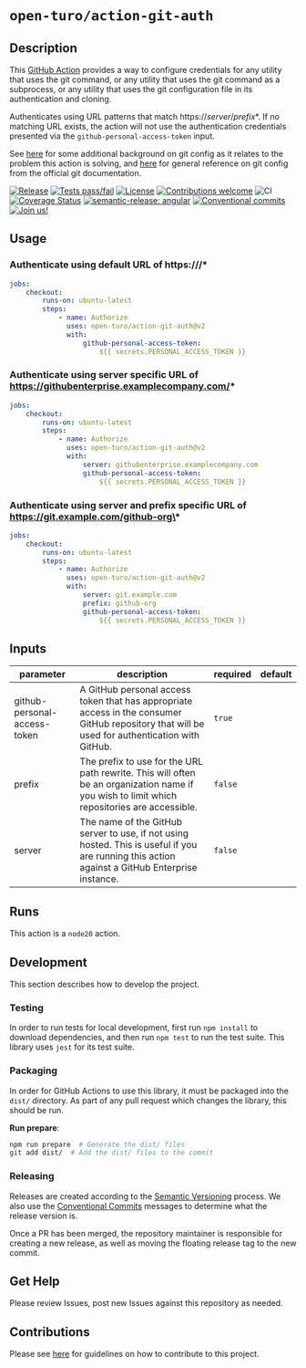 # `open-turo/action-git-auth`

<!-- prettier-ignore-start -->
<!-- action-docs-description -->
## Description

This [GitHub Action](https://docs.github.com/en/actions) provides a way to configure credentials for any utility that uses the git command, or any utility that uses the git command as a subprocess, or any utility that uses the git configuration file in its authentication and cloning.
<!-- action-docs-description -->
<!-- prettier-ignore-end -->

Authenticates using URL patterns that match https://_server_/_prefix_\*. If no
matching URL exists, the action will not use the authentication credentials
presented via the `github-personal-access-token` input.

See
[here](https://portal2portal.blogspot.com/2021/09/today-i-learned-more-about-git-config.html)
for some additional background on git config as it relates to the problem this
action is solving, and
[here](https://git-scm.com/docs/git-config#Documentation/git-config.txt-urlltbasegtinsteadOf)
for general reference on git config from the official git documentation.

[![Release](https://img.shields.io/github/v/release/open-turo/action-git-auth)](https://github.com/open-turo/action-git-auth/releases/)
[![Tests pass/fail](https://img.shields.io/github/workflow/status/open-turo/action-git-auth/CI)](https://github.com/open-turo/action-git-auth/actions/)
[![License](https://img.shields.io/github/license/open-turo/action-git-auth)](./LICENSE)
[![Contributions welcome](https://img.shields.io/badge/contributions-welcome-brightgreen.svg)](https://github.com/dwyl/esta/issues)
![CI](https://github.com/open-turo/action-git-auth/actions/workflows/release.yaml/badge.svg)
[![Coverage Status](https://coveralls.io/repos/github/open-turo/action-git-auth/badge.svg?branch=main)](https://coveralls.io/github/open-turo/action-git-auth?branch=main)
[![semantic-release: angular](https://img.shields.io/badge/semantic--release-angular-e10079?logo=semantic-release)](https://github.com/semantic-release/semantic-release)
[![Conventional commits](https://img.shields.io/badge/conventional%20commits-1.0.2-%23FE5196?logo=conventionalcommits&logoColor=white)](https://conventionalcommits.org)
[![Join us!](https://img.shields.io/badge/Turo-Join%20us%21-593CFB.svg)](https://turo.com/jobs)

## Usage

### Authenticate using default URL of https:///\*

```yaml
jobs:
    checkout:
        runs-on: ubuntu-latest
        steps:
            - name: Authorize
              uses: open-turo/action-git-auth@v2
              with:
                  github-personal-access-token:
                      ${{ secrets.PERSONAL_ACCESS_TOKEN }}
```

### Authenticate using server specific URL of https://githubenterprise.examplecompany.com/*

```yaml
jobs:
    checkout:
        runs-on: ubuntu-latest
        steps:
            - name: Authorize
              uses: open-turo/action-git-auth@v2
              with:
                  server: githubenterprise.examplecompany.com
                  github-personal-access-token:
                      ${{ secrets.PERSONAL_ACCESS_TOKEN }}
```

### Authenticate using server and prefix specific URL of https://git.example.com/github-org\*

```yaml
jobs:
    checkout:
        runs-on: ubuntu-latest
        steps:
            - name: Authorize
              uses: open-turo/action-git-auth@v2
              with:
                  server: git.example.com
                  prefix: github-org
                  github-personal-access-token:
                      ${{ secrets.PERSONAL_ACCESS_TOKEN }}
```

<!-- prettier-ignore-start -->
<!-- action-docs-inputs -->
## Inputs

| parameter | description | required | default |
| --- | --- | --- | --- |
| github-personal-access-token | A GitHub personal access token that has appropriate access in the consumer GitHub repository that will be used for authentication with GitHub. | `true` |  |
| prefix | The prefix to use for the URL path rewrite. This will often be an organization name if you wish to limit which repositories are accessible. | `false` |  |
| server | The name of the GitHub server to use, if not using hosted. This is useful if you are running this action against a GitHub Enterprise instance. | `false` |  |
<!-- action-docs-inputs -->

<!-- action-docs-outputs -->

<!-- action-docs-outputs -->

<!-- action-docs-runs -->
## Runs

This action is a `node20` action.
<!-- action-docs-runs -->
<!-- prettier-ignore-end -->

## Development

This section describes how to develop the project.

### Testing

In order to run tests for local development, first run `npm install` to download
dependencies, and then run `npm test` to run the test suite. This library uses
`jest` for its test suite.

### Packaging

In order for GitHub Actions to use this library, it must be packaged into the
`dist/` directory. As part of any pull request which changes the library, this
should be run.

**Run prepare**:

```bash
npm run prepare  # Generate the dist/ files
git add dist/  # Add the dist/ files to the commit
```

### Releasing

Releases are created according to the [Semantic Versioning](https://semver.org/)
process. We also use the
[Conventional Commits](https://www.conventionalcommits.org/en/v1.0.0/) messages
to determine what the release version is.

Once a PR has been merged, the repository maintainer is responsible for creating
a new release, as well as moving the floating release tag to the new commit.

## Get Help

Please review Issues, post new Issues against this repository as needed.

## Contributions

Please see [here](https://github.com/open-turo/contributions) for guidelines on
how to contribute to this project.
